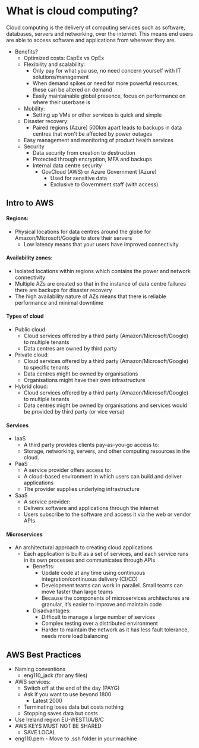 # What is cloud computing?

Cloud computing is the delivery of computing services such as software, databases, servers and networking, over the internet. This means end users are able to access software and applications from wherever they are.

- Benefits?
  - Optimized costs: CapEx vs OpEx
  - Flexibility and scalability:
    - Only pay for what you use, no need concern yourself with IT solutions/management
    - When demand spikes or need for more powerful resources, these can be altered on demand
    - Easily maintainable global presence, focus on performance on where their userbase is
  - Mobility:
    - Setting up VMs or other services is quick and simple
  - Disaster recovery:
    - Paired regions (Azure) 500km apart leads to backups in data centres that won't be affected by power outages
  - Easy management and monitoring of product health services
  - Security
    - Data security from creation to destruction
    - Protected through encryption, MFA and backups
    - Internal data centre security
      - GovCloud (AWS) or Azure Government (Azure)
        - Used for sensitive data
        - Exclusive to Government staff (with access)

## Intro to AWS

#### Regions:
  - Physical locations for data centres around the globe for Amazon/Microsoft/Google to store their servers 
    - Low latency means that your users have improved connectivity
#### Availability zones:
  - Isolated locations within regions which contains the power and network connectivity
  - Multiple AZs are created so that in the instance of data centre failures there are backups for disaster recovery
  - The high availability nature of AZs means that there is reliable performance and minimal downtime
#### Types of cloud
  - Public cloud:
    - Cloud services offered by a third party (Amazon/Microsoft/Google) to multiple tenants
    - Data centres are owned by third party
  - Private cloud:
    - Cloud services offered by a third party (Amazon/Microsoft/Google) to specific tenants
    - Data centres might be owned by organisations
    - Organisations might have their own infrastructure
  - Hybrid cloud:
    - Cloud services offered by a third party (Amazon/Microsoft/Google) to multiple tenants
    - Data centres might be owned by organisations and services would be provided by third party (or vice versa)
#### Services
  - IaaS
    - A third party provides clients pay-as-you-go access to:
    - Storage, networking, servers, and other computing resources in the cloud.
  - PaaS
    - A service provider offers access to:
    - A cloud-based environment in which users can build and deliver applications
    - The provider supplies underlying infrastructure
  - SaaS
    - A service provider:
    - Delivers software and applications through the internet
    - Users subscribe to the software and access it via the web or vendor APIs
#### Microservices
  - An architectural approach to creating cloud applications
    - Each application is built as a set of services, and each service runs in its own processes and communicates through APIs
      - Benefits:
        - Update code at any time using continuous integration/continuous delivery (CI/CD)
        - Development teams can work in parallel. Small teams can move faster than large teams
        - Because the components of microservices architectures are granular, it’s easier to improve and maintain code
      - Disadvantages:
        - Difficult to manage a large number of services
        - Complex testing over a distributed environment
        - Harder to maintain the network as it has less fault tolerance, needs more load balancing

## AWS Best Practices

- Naming conventions
  - eng110_jack (for any files)
- AWS services:
  - Switch off at the end of the day (PAYG)
  - Ask if you want to use beyond 1800
    - Latest 2000
  - Terminating loses data but costs nothing
  - Stopping saves data but costs
- Use Ireland region EU-WEST1/A/B/C
- AWS KEYS MUST NOT BE SHARED
  - SAVE LOCAL
- eng110.pem - Move to .ssh folder in your machine

